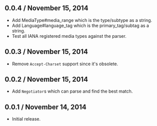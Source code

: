 ## 0.0.4 / November 15, 2014

  * Add MediaType#media_range which is the type/subtype as a string.
  * Add Language#language_tag which is the primary_tag/subtag as a string.
  * Test all IANA registered media types against the parser.

## 0.0.3 / November 15, 2014

  * Remove `Accept-Charset` support since it's obsolete.

## 0.0.2 / November 15, 2014

  * Add `Negotiator`s which can parse and find the best match.

## 0.0.1 / November 14, 2014

  * Initial release.
